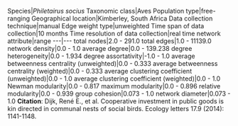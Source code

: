 Species|*Philetairus socius*
Taxonomic class|Aves
Population type|free-ranging
Geographical location|Kimberley, South Africa
Data collection technique|manual 
Edge weight type|unweighted
Time span of data collection|10 months
Time resolution of data collection|real time
network attribute|range
---|---
total nodes|2.0 - 291.0
total edges|1.0 - 11139.0
network density|0.0 - 1.0
average degree|0.0 - 139.238
degree heterogeneity|0.0 - 1.934
degree assortativity|-1.0 - 1.0
average betweenness centrality (unweighted)|0.0 - 0.333
average betweenness centrality (weighted)|0.0 - 0.333
average clustering coefficient (unweighted)|0.0 - 1.0
average clustering coefficient (weighted)|0.0 - 1.0
Newman modularity|0.0 - 0.817
maximum modularity|0.0 - 0.896
relative modularity|0.0 - 0.939
group cohesion|0.073 - 1.0
network diameter|0.073 - 1.0
**Citation**: Dijk, René E., et al. 
Cooperative investment in public goods is kin directed in communal nests of social birds.
 Ecology letters 17.9 (2014): 1141-1148.